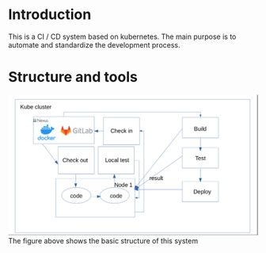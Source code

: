 # Introduction
This is a CI / CD system based on kubernetes. The main purpose is to automate and standardize the development process.

# Structure and tools
![sys-structure](structure.png)
The figure above shows the basic structure of this system
